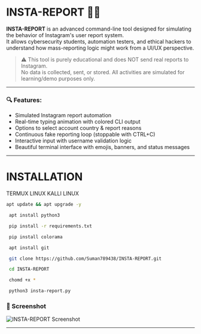 # INSTA-REPORT 🚨🔥

**INSTA-REPORT** is an advanced command-line tool designed for simulating the behavior of Instagram's user report system.  
It allows cybersecurity students, automation testers, and ethical hackers to understand how mass-reporting logic might work from a UI/UX perspective.

> ⚠️ This tool is purely educational and does NOT send real reports to Instagram.  
> No data is collected, sent, or stored. All activities are simulated for learning/demo purposes only.

---

### 🔍 Features:

- Simulated Instagram report automation
- Real-time typing animation with colored CLI output
- Options to select account country & report reasons
- Continuous fake reporting loop (stoppable with CTRL+C)
- Interactive input with username validation logic
- Beautiful terminal interface with emojis, banners, and status messages

---
# INSTALLATION 

TERMUX LINUX KALLI LINUX 

```bash
apt update && apt upgrade -y
```
```bash 
 apt install python3
```
```bash
 pip install -r requirements.txt
```
```bash
 pip install colorama 
```
```bash
 apt install git 
```
```bash
 git clone https://github.com/Suman789438/INSTA-REPORT.git
```
```bash
 cd INSTA-REPORT 
```
```bash
 chomd +x *
```
```bash
 python3 insta-report.py
```

### 📸 Screenshot

![INSTA-REPORT Screenshot](https://pin.it/19F3r0hII)

---

